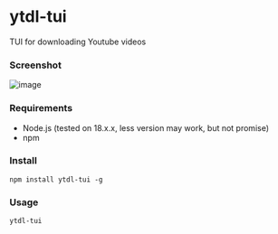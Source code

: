 # ytdl-tui

TUI for downloading Youtube videos

### Screenshot

![image](https://user-images.githubusercontent.com/1832800/206461019-e9530e9c-3949-448f-af74-8e22586e6f4b.png)

### Requirements

* Node.js (tested on 18.x.x, less version may work, but not promise)
* npm

### Install

`npm install ytdl-tui -g`

### Usage

`ytdl-tui`

<!-- ### Tip

You can predefine Youtube URL

`youtube-download-tui postgres://user:pass@localhost:5432/mydb` -->
